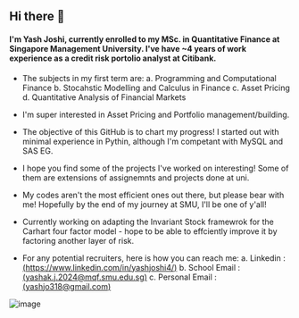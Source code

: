 ## Hi there 👋

#### I'm Yash Joshi, currently enrolled to my MSc. in Quantitative Finance at Singapore Management University. I've have ~4 years of work experience as a credit risk portolio analyst at Citibank.

- The subjects in my first term are:
    a. Programming and Computational Finance
    b. Stocahstic Modelling and Calculus in Finance
    c. Asset Pricing
    d. Quantitative Analysis of Financial Markets
- I'm super interested in Asset Pricing and Portfolio management/building.
- The objective of this GitHub is to chart my progress! I started out with minimal experience in Pythin, although I'm competant with MySQL and SAS EG.
- I hope you find some of the projects I've worked on interesting! Some of them are extensions of assignemnts and projects done at uni.
- My codes aren't the most efficient ones out there, but please bear with me! Hopefully by the end of my journey at SMU, I'll be one of y'all!
- Currently working on adapting the Invariant Stock framewrok for the Carhart four factor model - hope to be able to effciently improve it by factoring another layer of risk.

- For any potential recruiters, here is how you can reach me:
    a. Linkedin : [(https://www.linkedin.com/in/yashjoshi4/)](url)
    b. School Email : [(yashak.j.2024@mqf.smu.edu.sg)](url)
    c. Personal Email : [(yashjo318@gmail.com)](url)

	
![image](https://github.com/user-attachments/assets/cf9ce04b-8d92-4977-8969-7b5c92ee4601)
